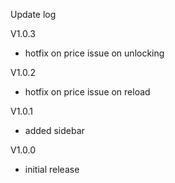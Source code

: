 Update log

V1.0.3

- hotfix on price issue on unlocking

V1.0.2

- hotfix on price issue on reload

V1.0.1

- added sidebar

V1.0.0

- initial release
